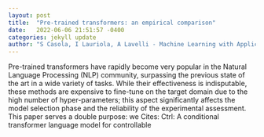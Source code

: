 ```yaml
---
layout: post
title:  "Pre-trained transformers: an empirical comparison"
date:   2022-06-06 21:51:57 -0400
categories: jekyll update
author: "S Casola, I Lauriola, A Lavelli - Machine Learning with Applications, 2022"
---
```

Pre-trained transformers have rapidly become very popular in the Natural Language Processing (NLP) community, surpassing the previous state of the art in a wide variety of tasks. While their effectiveness is indisputable, these methods are expensive to fine-tune on the target domain due to the high number of hyper-parameters; this aspect significantly affects the model selection phase and the reliability of the experimental assessment. This paper serves a double purpose: we 
Cites: Ctrl: A conditional transformer language model for controllable